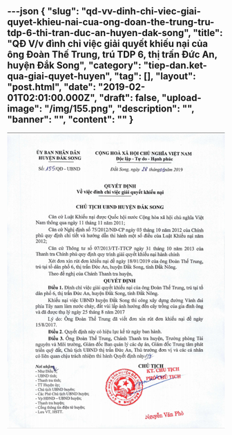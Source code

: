 ---json
{
    "slug": "qd-vv-dinh-chi-viec-giai-quyet-khieu-nai-cua-ong-doan-the-trung-tru-tdp-6-thi-tran-duc-an-huyen-dak-song",
    "title": "QĐ V/v đình chỉ việc giải quyết khiếu nại của ông Đoàn Thế Trung, trú TDP 6, thị trấn Đức An, huyện Đắk Song",
    "category": "tiep-dan.ket-qua-giai-quyet-huyen",
    "tag": [],
    "layout": "post.html",
    "date": "2019-02-01T02:01:00.000Z",
    "draft": false,
    "upload-image": "/img/155.png",
    "description": "",
    "banner": "",
    "__content__": ""
}
---
<p><img alt="" src="/img/155.png" /></p>
